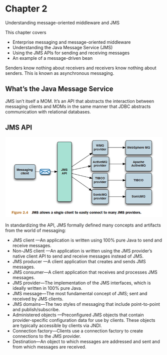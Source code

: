 # Chapter 2

Understanding message-oriented middleware and JMS

This chapter covers

- Enterprise messaging and message-oriented middleware
- Understanding the Java Message Service (JMS)
- Using the JMS APIs for sending and receiving messages
- An example of a message-driven bean

Senders know nothing about receivers and receivers know nothing about senders.
This is known as asynchronous messaging.

## What’s the Java Message Service

JMS isn’t itself a MOM. It’s an API that abstracts the interaction between messaging
clients and MOMs in the same manner that JDBC abstracts communication with relational
databases.

## JMS API

![jms-api](./images/active-jms-api.png)

In standardizing the API, JMS formally defined many concepts and artifacts from
the world of messaging:

- JMS client —An application is written using 100% pure Java to send and receive messages.
- Non-JMS client —An application is written using the JMS provider’s native client API to send and receive messages instead of JMS.
- JMS producer —A client application that creates and sends JMS messages.
- JMS consumer—A client application that receives and processes JMS messages.
- JMS provider—The implementation of the JMS interfaces, which is ideally written in 100% pure Java.
- JMS message—The most fundamental concept of JMS; sent and received by JMS clients.
- JMS domains—The two styles of messaging that include point-to-point and publish/subscribe.
- Administered objects —Preconfigured JMS objects that contain provider-specific configuration data for use by clients. These objects are typically accessible by clients via JNDI.
- Connection factory—Clients use a connection factory to create connections to the JMS provider.
- Destination—An object to which messages are addressed and sent and from which messages are received.
